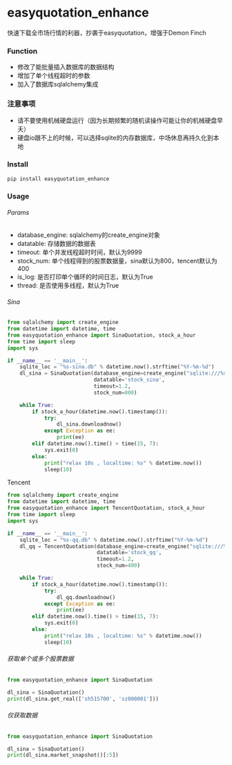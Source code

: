 # easyquotation_enhance

快速下载全市场行情的利器，抄袭于easyquotation，增强于Demon Finch



### Function

- 修改了能批量插入数据库的数据结构
- 增加了单个线程超时的参数
- 加入了数据库sqlalchemy集成

### 注意事项
- 请不要使用机械硬盘运行（因为长期频繁的随机读操作可能让你的机械硬盘早夭）
- 硬盘io跟不上的时候，可以选择sqlite的内存数据库，中场休息再持久化到本地

### Install

```
pip install easyquotation_enhance
```


### Usage

###### Params

- database_engine: sqlalchemy的create_engine对象
- datatable: 存储数据的数据表
- timeout: 单个并发线程超时时间，默认为9999
- stock_num: 单个线程得到的股票数据量，sina默认为800，tencent默认为400
- is_log: 是否打印单个循环的时间日志，默认为True
- thread: 是否使用多线程，默认为True

###### Sina

```python
from sqlalchemy import create_engine
from datetime import datetime, time
from easyquotation_enhance import SinaQuotation, stock_a_hour
from time import sleep
import sys

if __name__ == '__main__':
    sqlite_loc = "%s-sina.db" % datetime.now().strftime("%Y-%m-%d")
    dl_sina = SinaQuotation(database_engine=create_engine("sqlite:///%s" % sqlite_loc),
                            datatable='stock_sina',
                            timeout=1.2,
                            stock_num=800)

    while True:
        if stock_a_hour(datetime.now().timestamp()):
            try:
                dl_sina.downloadnow()
            except Exception as ee:
                print(ee)
        elif datetime.now().time() > time(15, 7):
            sys.exit(0)
        else:
            print("relax 10s , localtime: %s" % datetime.now())
            sleep(10)

```

Tencent

```python
from sqlalchemy import create_engine
from datetime import datetime, time
from easyquotation_enhance import TencentQuotation, stock_a_hour
from time import sleep
import sys

if __name__ == '__main__':
    sqlite_loc = "%s-qq.db" % datetime.now().strftime("%Y-%m-%d")
    dl_qq = TencentQuotation(database_engine=create_engine("sqlite:///%s" % sqlite_loc),
                             datatable='stock_qq',
                             timeout=1.2,
                             stock_num=400)

    while True:
        if stock_a_hour(datetime.now().timestamp()):
            try:
                dl_qq.downloadnow()
            except Exception as ee:
                print(ee)
        elif datetime.now().time() > time(15, 7):
            sys.exit(0)
        else:
            print("relax 10s , localtime: %s" % datetime.now())
            sleep(10)

```
###### 获取单个或多个股票数据
```python
from easyquotation_enhance import SinaQuotation

dl_sina = SinaQuotation()
print(dl_sina.get_real(['sh515700', 'sz000001']))
```

###### 仅获取数据
```python
from easyquotation_enhance import SinaQuotation

dl_sina = SinaQuotation()
print(dl_sina.market_snapshot()[:5])
```

